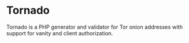 # Tornado
Tornado is a PHP generator and validator for Tor onion addresses with support for vanity and client authorization.

